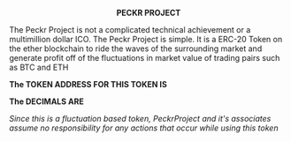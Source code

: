 <b><center> PECKR PROJECT </center></b>
<p> The Peckr Project is not a complicated technical achievement or a multimillion dollar ICO. The Peckr Project is simple. It is a ERC-20 Token on the ether blockchain to ride the waves of the surrounding market and generate profit off of the fluctuations in market value of trading pairs such as BTC and ETH</b>
<p>
<b> The TOKEN ADDRESS FOR THIS TOKEN IS </b>
<p>
<b> The DECIMALS ARE </b>
<p>
<i> Since this is a fluctuation based token, PeckrProject and it's associates assume no responsibility for any actions that occur while using this token</i>
